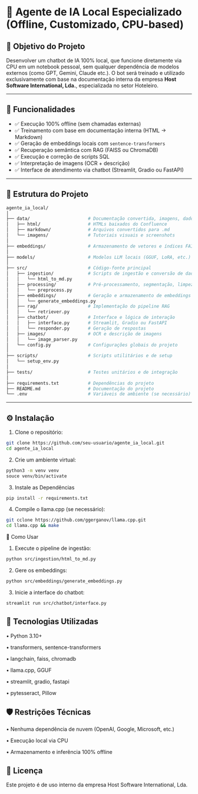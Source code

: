 # 🤖 Agente de IA Local Especializado (Offline, Customizado, CPU-based)

## 🎯 Objetivo do Projeto

Desenvolver um chatbot de IA 100% local, que funcione diretamente via CPU em um notebook pessoal, sem qualquer dependência de modelos externos (como GPT, Gemini, Claude etc.). O bot será treinado e utilizado exclusivamente com base na documentação interna da empresa **Host Software International, Lda.**, especializada no setor Hoteleiro.

---

## 🧩 Funcionalidades

- ✅ Execução 100% offline (sem chamadas externas)
- ✅ Treinamento com base em documentação interna (HTML → Markdown)
- ✅ Geração de embeddings locais com `sentence-transformers`
- ✅ Recuperação semântica com RAG (FAISS ou ChromaDB)
- ✅ Execução e correção de scripts SQL
- ✅ Interpretação de imagens (OCR + descrição)
- ✅ Interface de atendimento via chatbot (Streamlit, Gradio ou FastAPI)

---

## 📁 Estrutura do Projeto
```bash
agente_ia_local/
│
├── data/                      # Documentação convertida, imagens, dados brutos
│   ├── html/                  # HTMLs baixados do Confluence
│   ├── markdown/              # Arquivos convertidos para .md
│   └── imagens/               # Tutoriais visuais e screenshots
│
├── embeddings/                # Armazenamento de vetores e índices FAISS/Chroma
│
├── models/                    # Modelos LLM locais (GGUF, LoRA, etc.)
│
├── src/                       # Código-fonte principal
│   ├── ingestion/             # Scripts de ingestão e conversão de dados
│   │   └── html_to_md.py
│   ├── processing/            # Pré-processamento, segmentação, limpeza
│   │   └── preprocess.py
│   ├── embeddings/            # Geração e armazenamento de embeddings
│   │   └── generate_embeddings.py
│   ├── rag/                   # Implementação do pipeline RAG
│   │   └── retriever.py
│   ├── chatbot/               # Interface e lógica de interação
│   │   ├── interface.py       # Streamlit, Gradio ou FastAPI
│   │   └── responder.py       # Geração de respostas
│   ├── images/                # OCR e descrição de imagens
│   │   └── image_parser.py
│   └── config.py              # Configurações globais do projeto
│
├── scripts/                   # Scripts utilitários e de setup
│   └── setup_env.py
│
├── tests/                     # Testes unitários e de integração
│
├── requirements.txt           # Dependências do projeto
├── README.md                  # Documentação do projeto
└── .env                       # Variáveis de ambiente (se necessário)
```
---

## ⚙️ Instalação

1. Clone o repositório:
```bash
git clone https://github.com/seu-usuario/agente_ia_local.git
cd agente_ia_local
```

2. Crie um ambiente virtual:
```bash
python3 -m venv venv
souce venv/bin/activate
```

3. Instale as Dependências
```bash
pip install -r requirements.txt
```

4. Compile o llama.cpp (se necessário):
```bash
git cclone https://github.com/ggerganov/llama.cpp.git
cd llama.cpp && make
```

🚀 Como Usar
1. Execute o pipeline de ingestão:
```bash
python src/ingestion/html_to_md.py
```

2. Gere os embeddings:
```bash
python src/embeddings/generate_embeddings.py
```

3. Inicie a interface do chatbot:
```bash
streamlit run src/chatbot/interface.py
```

## 🧠 Tecnologias Utilizadas

• Python 3.10+

• transformers, sentence-transformers

• langchain, faiss, chromadb

• llama.cpp, GGUF

• streamlit, gradio, fastapi

• pytesseract, Pillow


## 🛡️ Restrições Técnicas

• Nenhuma dependência de nuvem (OpenAI, Google, Microsoft, etc.)

• Execução local via CPU

• Armazenamento e inferência 100% offline

## 📌 Licença
Este projeto é de uso interno da empresa Host Software International, Lda.